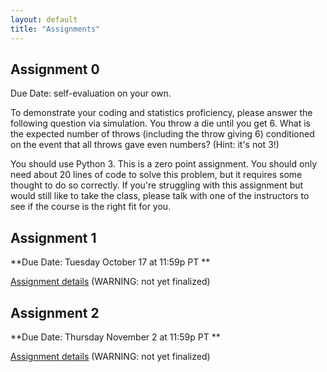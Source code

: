```yaml
---
layout: default
title: "Assignments"
---
```


## Assignment 0
Due Date: self-evaluation on your own.

To demonstrate your coding and statistics proficiency, please answer the following question via simulation. You throw a die until you get 6. What is the expected number of throws (including the throw giving 6) conditioned on the event that all throws gave even numbers? (Hint: it's not 3!)

You should use Python 3. This is a zero point assignment. You should only need about 20 lines of code to solve this problem, but it requires some thought to do so correctly. If you're struggling with this assignment but would still like to take the class, please talk with one of the instructors to see if the course is the right fit for you. 

## Assignment 1
**Due Date: Tuesday October 17 at 11:59p PT **

[Assignment details](assignment1) (WARNING: not yet finalized)

## Assignment 2
**Due Date: Thursday November 2 at 11:59p PT **

[Assignment details](assignment2) (WARNING: not yet finalized)

<!--
## Assignment 3
**Due Date: Thursday November 17th at 11:59p PT **

[Assignment details](assignment3)

## Project
**Due Date: Tuesday December 12 at 5:00p PT **

[Assignment details](project)
-->
